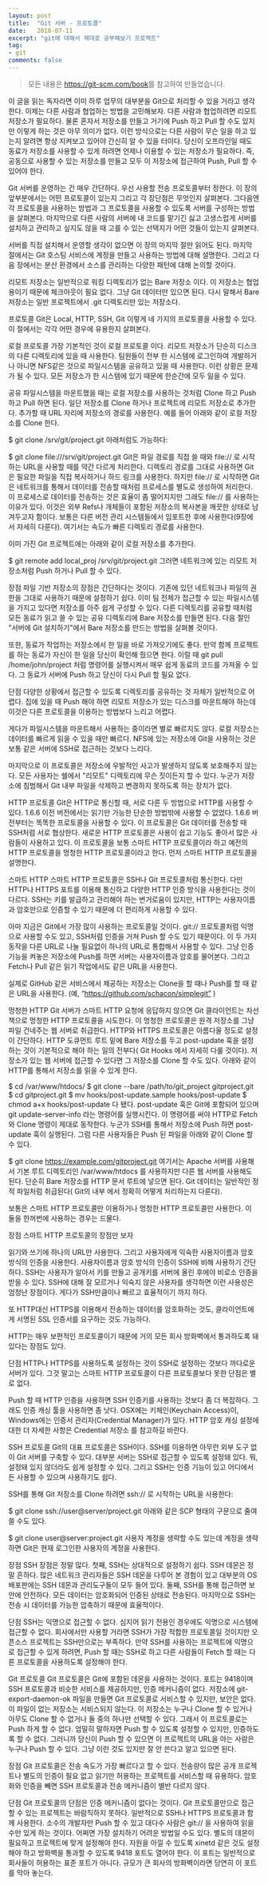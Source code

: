 ```yaml
---
layout: post
title:  "Git 서버 - 프로토콜"
date:   2018-07-11
excerpt: "git에 대해서 제대로 공부해보기 프로젝트"
tag:
- git
comments: false
---
```


> 모든 내용은 <https://git-scm.com/book>를 참고하여 만들었습니다.

이 글을 읽는 독자라면 이미 하루 업무의 대부분을 Git으로 처리할 수 있을 거라고 생각한다. 이제는 다른 사람과 협업하는 방법을 고민해보자. 다른 사람과 협업하려면 리모트 저장소가 필요하다. 물론 혼자서 저장소를 만들고 거기에 Push 하고 Pull 할 수도 있지만 이렇게 하는 것은 아무 의미가 없다. 이런 방식으로는 다른 사람이 무슨 일을 하고 있는지 알려면 항상 지켜보고 있어야 간신히 알 수 있을 터이다. 당신이 오프라인일 때도 동료가 저장소를 사용할 수 있게 하려면 언제나 이용할 수 있는 저장소가 필요하다. 즉, 공동으로 사용할 수 있는 저장소를 만들고 모두 이 저장소에 접근하여 Push, Pull 할 수 있어야 한다.

Git 서버를 운영하는 건 매우 간단하다. 우선 사용할 전송 프로토콜부터 정한다. 이 장의 앞부분에서는 어떤 프로토콜이 있는지 그리고 각 장단점은 무엇인지 살펴본다. 그다음엔 각 프로토콜을 사용하는 방법과 그 프로토콜을 사용할 수 있도록 서버를 구성하는 방법을 살펴본다. 마지막으로 다른 사람의 서버에 내 코드를 맡기긴 싫고 고생스럽게 서버를 설치하고 관리하고 싶지도 않을 때 고를 수 있는 선택지가 어떤 것들이 있는지 살펴본다.

서버를 직접 설치해서 운영할 생각이 없으면 이 장의 마지막 절만 읽어도 된다. 마지막 절에서는 Git 호스팅 서비스에 계정을 만들고 사용하는 방법에 대해 설명한다. 그리고 다음 장에서는 분산 환경에서 소스를 관리하는 다양한 패턴에 대해 논의할 것이다.

리모트 저장소는 일반적으로 워킹 디렉토리가 없는 Bare 저장소 이다. 이 저장소는 협업용이기 때문에 체크아웃이 필요 없다. 그냥 Git 데이터만 있으면 된다. 다시 말해서 Bare 저장소는 일반 프로젝트에서 .git 디렉토리만 있는 저장소다.

프로토콜
Git은 Local, HTTP, SSH, Git 이렇게 네 가지의 프로토콜을 사용할 수 있다. 이 절에서는 각각 어떤 경우에 유용한지 살펴본다.

로컬 프로토콜
가장 기본적인 것이 로컬 프로토콜 이다. 리모트 저장소가 단순히 디스크의 다른 디렉토리에 있을 때 사용한다. 팀원들이 전부 한 시스템에 로그인하여 개발하거나 아니면 NFS같은 것으로 파일시스템을 공유하고 있을 때 사용한다. 이런 상황은 문제가 될 수 있다. 모든 저장소가 한 시스템에 있기 때문에 한순간에 모두 잃을 수 있다.

공유 파일시스템을 마운트했을 때는 로컬 저장소를 사용하는 것처럼 Clone 하고 Push 하고 Pull 하면 된다. 일단 저장소를 Clone 하거나 프로젝트에 리모트 저장소로 추가한다. 추가할 때 URL 자리에 저장소의 경로를 사용한다. 예를 들어 아래와 같이 로컬 저장소를 Clone 한다.

$ git clone /srv/git/project.git
아래처럼도 가능하다:

$ git clone file:///srv/git/project.git
Git은 파일 경로를 직접 쓸 때와 file:// 로 시작하는 URL을 사용할 때를 약간 다르게 처리한다. 디렉토리 경로를 그대로 사용하면 Git은 필요한 파일을 직접 복사하거나 하드 링크를 사용한다. 하지만 file:// 로 시작하면 Git은 네트워크를 통해서 데이터를 전송할 때처럼 프로세스를 별도로 생성하여 처리한다. 이 프로세스로 데이터를 전송하는 것은 효율이 좀 떨어지지만 그래도 file:// 를 사용하는 이유가 있다. 이것은 외부 Refs나 개체들이 포함된 저장소의 복사본을 깨끗한 상태로 남겨두고자 함이다. 보통은 다른 버전 관리 시스템들에서 임포트한 후에 사용한다(9장에서 자세히 다룬다). 여기서는 속도가 빠른 디렉토리 경로를 사용한다.

이미 가진 Git 프로젝트에는 아래와 같이 로컬 저장소를 추가한다.

$ git remote add local_proj /srv/git/project.git
그러면 네트워크에 있는 리모트 저장소처럼 Push 하거나 Pull 할 수 있다.

장점
파일 기반 저장소의 장점은 간단하다는 것이다. 기존에 있던 네트워크나 파일의 권한을 그대로 사용하기 때문에 설정하기 쉽다. 이미 팀 전체가 접근할 수 있는 파일시스템을 가지고 있다면 저장소를 아주 쉽게 구성할 수 있다. 다른 디렉토리를 공유할 때처럼 모든 동료가 읽고 쓸 수 있는 공유 디렉토리에 Bare 저장소를 만들면 된다. 다음 절인 "서버에 Git 설치하기"에서 Bare 저장소를 만드는 방법을 살펴볼 것이다.

또한, 동료가 작업하는 저장소에서 한 일을 바로 가져오기에도 좋다. 만약 함께 프로젝트를 하는 동료가 자신이 한 일을 당신이 확인해 줬으면 한다. 이럴 때 git pull /home/john/project 처럼 명령어를 실행시켜서 매우 쉽게 동료의 코드를 가져올 수 있다. 그 동료가 서버에 Push 하고 당신이 다시 Pull 할 필요 없다.

단점
다양한 상황에서 접근할 수 있도록 디렉토리를 공유하는 것 자체가 일반적으로 어렵다. 집에 있을 때 Push 해야 하면 리모트 저장소가 있는 디스크를 마운트해야 하는데 이것은 다른 프로토콜을 이용하는 방법보다 느리고 어렵다.

게다가 파일시스템을 마운트해서 사용하는 중이라면 별로 빠르지도 않다. 로컬 저장소는 데이터를 빠르게 읽을 수 있을 때만 빠르다. NFS에 있는 저장소에 Git을 사용하는 것은 보통 같은 서버에 SSH로 접근하는 것보다 느리다.

마지막으로 이 프로토콜은 저장소에 우발적인 사고가 발생하지 않도록 보호해주지 않는다. 모든 사용자는 쉘에서 "리모트" 디렉토리에 무슨 짓이든지 할 수 있다. 누군가 저장소에 침범해서 Git 내부 파일을 삭제하고 변경하지 못하도록 하는 장치가 없다.

HTTP 프로토콜
Git은 HTTP로 통신할 때, 서로 다른 두 방법으로 HTTP를 사용할 수 있다. 1.6.6 이전 버전에서는 읽기만 가능한 단순한 방법밖에 사용할 수 없었다. 1.6.6 버전부터는 똑똑한 프로토콜을 사용할 수 있다. 이 프로토콜은 Git 데이터를 전송할 때 SSH처럼 서로 협상한다. 새로운 HTTP 프로토콜은 사용이 쉽고 기능도 좋아서 많은 사람들이 사용하고 있다. 이 프로토콜을 보통 스마트 HTTP 프로토콜이라 하고 예전의 HTTP 프로토콜을 멍청한 HTTP 프로토콜이라고 한다. 먼저 스마트 HTTP 프로토콜을 설명한다.

스마트 HTTP
스마트 HTTP 프로토콜은 SSH나 Git 프로토콜처럼 통신한다. 다만 HTTP나 HTTPS 포트를 이용해 통신하고 다양한 HTTP 인증 방식을 사용한다는 것이 다르다. SSH는 키를 발급하고 관리해야 하는 번거로움이 있지만, HTTP는 사용자이름과 암호만으로 인증할 수 있기 때문에 더 편리하게 사용할 수 있다.

아마 지금은 Git에서 가장 많이 사용하는 프로토콜일 것이다. git:// 프로토콜처럼 익명으로 사용할 수도 있고, SSH처럼 인증을 거쳐 Push 할 수도 있기 때문이다. 이 두 가지 동작을 다른 URL로 나눌 필요없이 하나의 URL로 통합해서 사용할 수 있다. 그냥 인증기능을 켜놓은 저장소에 Push를 하면 서버는 사용자이름과 암호를 물어본다. 그리고 Fetch나 Pull 같은 읽기 작업에서도 같은 URL을 사용한다.

실제로 GitHub 같은 서비스에서 제공하는 저장소는 Clone을 할 때나 Push를 할 때 같은 URL을 사용한다. (예, “https://github.com/schacon/simplegit” )

멍청한 HTTP
Git 서버가 스마트 HTTP 요청에 응답하지 않으면 Git 클라이언트는 차선책으로 멍청한 HTTP 프로토콜을 시도한다. 이 멍청한 프로토콜은 원격 저장소를 그냥 파일 건네주는 웹 서버로 취급한다. HTTP와 HTTPS 프로토콜은 아름다울 정도로 설정이 간단하다. HTTP 도큐먼트 루트 밑에 Bare 저장소를 두고 post-update 훅을 설정하는 것이 기본적으로 해야 하는 일의 전부다( Git Hooks 에서 자세히 다룰 것이다). 저장소가 있는 웹 서버에 접근할 수 있다면 그 저장소를 Clone 할 수도 있다. 아래와 같이 HTTP를 통해서 저장소를 읽을 수 있게 한다.

$ cd /var/www/htdocs/
$ git clone --bare /path/to/git_project gitproject.git
$ cd gitproject.git
$ mv hooks/post-update.sample hooks/post-update
$ chmod a+x hooks/post-update
다 됐다. post-update 훅은 Git에 포함되어 있으며 git update-server-info 라는 명령어를 실행시킨다. 이 명령어를 써야 HTTP로 Fetch와 Clone 명령이 제대로 동작한다. 누군가 SSH를 통해서 저장소에 Push 하면 post-update 훅이 실행된다. 그럼 다른 사용자들은 Push 된 파일을 아래와 같이 Clone 할 수 있다.

$ git clone https://example.com/gitproject.git
여기서는 Apache 서버를 사용해서 기본 루트 디렉토리인 /var/www/htdocs 를 사용하지만 다른 웹 서버를 사용해도 된다. 단순히 Bare 저장소를 HTTP 문서 루트에 넣으면 된다. Git 데이터는 일반적인 정적 파일처럼 취급된다( Git의 내부 에서 정확히 어떻게 처리하는지 다룬다).

보통은 스마트 HTTP 프로토콜만 이용하거나 멍청한 HTTP 프로토콜만 사용한다. 이 둘을 한꺼번에 사용하는 경우는 드물다.

장점
스마트 HTTP 프로토콜의 장점만 보자

읽기와 쓰기에 하나의 URL만 사용한다. 그리고 사용자에게 익숙한 사용자이름과 암호 방식의 인증을 사용한다. 사용자이름과 암호 방식의 인증이 SSH에 비해 사용하기 간단하다. SSH는 사용자가 알아서 키를 만들고 공개키를 서버에 올린 후에야 비로소 인증을 받을 수 있다. SSH에 대해 잘 모르거나 익숙지 않은 사용자를 생각하면 이런 사용성은 엄청난 장점이다. 게다가 SSH만큼이나 빠르고 효율적이기 까지 하다.

또 HTTP대신 HTTPS를 이용해서 전송하는 데이터를 암호화하는 것도, 클라이언트에게 서명된 SSL 인증서를 요구하는 것도 가능하다.

HTTP는 매우 보편적인 프로토콜이기 때문에 거의 모든 회사 방화벽에서 통과하도록 돼있다는 장점도 있다.

단점
HTTP나 HTTPS를 사용하도록 설정하는 것이 SSH로 설정하는 것보다 까다로운 서버가 있다. 그것 말고는 스마트 HTTP 프로토콜이 다른 프로토콜보다 못한 단점은 별로 없다.

Push 할 때 HTTP 인증을 사용하면 SSH 인증키를 사용하는 것보다 좀 더 복잡하다. 그래도 인증 캐싱 툴을 사용하면 좀 낫다. OSX에는 키체인(Keychain Access)이, Windows에는 인증서 관리자(Credential Manager)가 있다. HTTP 암호 캐싱 설정에 대한 더 자세한 사항은 Credential 저장소 를 참고하길 바란다.

SSH 프로토콜
Git의 대표 프로토콜은 SSH이다. SSH를 이용하면 아무런 외부 도구 없이 Git 서버를 구축할 수 있다. 대부분 서버는 SSH로 접근할 수 있도록 설정돼 있다. 뭐, 설정돼 있지 않더라도 쉽게 설정할 수 있다. 그리고 SSH는 인증 기능이 있고 어디에서든 사용할 수 있으며 사용하기도 쉽다.

SSH를 통해 Git 저장소를 Clone 하려면 ssh:// 로 시작하는 URL을 사용한다:

$ git clone ssh://user@server/project.git
아래와 같은 SCP 형태의 구문으로 줄여 쓸 수도 있다.

$ git clone user@server:project.git
사용자 계정을 생략할 수도 있는데 계정을 생략하면 Git은 현재 로그인한 사용자의 계정을 사용한다.

장점
SSH 장점은 정말 많다. 첫째, SSH는 상대적으로 설정하기 쉽다. SSH 데몬은 정말 흔하다. 많은 네트워크 관리자들은 SSH 데몬을 다루어 본 경험이 있고 대부분의 OS 배포판에는 SSH 데몬과 관리도구들이 모두 들어 있다. 둘째, SSH를 통해 접근하면 보안에 안전하다. 모든 데이터는 암호화되어 인증된 상태로 전송된다. 마지막으로 SSH는 전송 시 데이터를 가능한 압축하기 때문에 효율적이다.

단점
SSH는 익명으로 접근할 수 없다. 심지어 읽기 전용인 경우에도 익명으로 시스템에 접근할 수 없다. 회사에서만 사용할 거라면 SSH가 가장 적합한 프로토콜일 것이지만 오픈소스 프로젝트는 SSH만으로는 부족하다. 만약 SSH를 사용하는 프로젝트에 익명으로 접근할 수 있게 하려면, Push 할 때는 SSH로 하고 다른 사람들이 Fetch 할 때는 다른 프로토콜을 사용하도록 설정해야 한다.

Git 프로토콜
Git 프로토콜은 Git에 포함된 데몬을 사용하는 것이다. 포트는 9418이며 SSH 프로토콜과 비슷한 서비스를 제공하지만, 인증 메커니즘이 없다. 저장소에 git-export-daemon-ok 파일을 만들면 Git 프로토콜로 서비스할 수 있지만, 보안은 없다. 이 파일이 없는 저장소는 서비스되지 않는다. 이 저장소는 누구나 Clone 할 수 있거나 아무도 Clone 할 수 없거나 둘 중의 하나만 선택할 수 있다. 그래서 이 프로토콜로는 Push 하게 할 수 없다. 엄밀히 말하자면 Push 할 수 있도록 설정할 수 있지만, 인증하도록 할 수 없다. 그러니까 당신이 Push 할 수 있으면 이 프로젝트의 URL을 아는 사람은 누구나 Push 할 수 있다. 그냥 이런 것도 있지만 잘 안 쓴다고 알고 있으면 된다.

장점
Git 프로토콜은 전송 속도가 가장 빠르다고 할 수 있다. 전송량이 많은 공개 프로젝트나 별도의 인증이 필요 없고 읽기만 허용하는 프로젝트를 서비스할 때 유용하다. 암호화와 인증을 빼면 SSH 프로토콜과 전송 메커니즘이 별반 다르지 않다.

단점
Git 프로토콜의 단점은 인증 메커니즘이 없다는 것이다. Git 프로토콜만으로 접근할 수 있는 프로젝트는 바람직하지 못하다. 일반적으로 SSH나 HTTPS 프로토콜과 함께 사용한다. 소수의 개발자만 Push 할 수 있고 대다수 사람은 git:// 을 사용하여 읽을 수만 있게 하는 것이다. 어쩌면 가장 설치하기 어려운 방법일 수도 있다. 별도의 데몬이 필요하고 프로젝트에 맞게 설정해야 한다. 자원을 아낄 수 있도록 xinetd 같은 것도 설정해야 하고 방화벽을 통과할 수 있도록 9418 포트도 열어야 한다. 이 포트는 일반적으로 회사들이 허용하는 표준 포트가 아니다. 규모가 큰 회사의 방화벽이라면 당연히 이 포트를 막아 놓는다.
